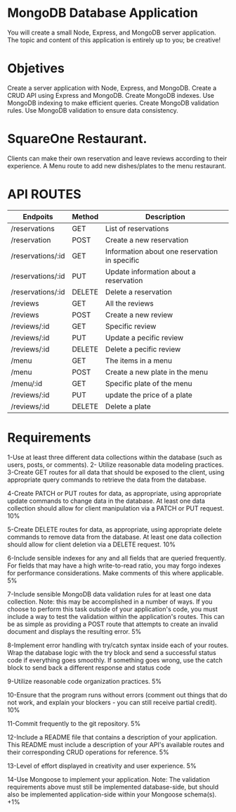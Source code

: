 
<h1> MongoDB Database Application </h1>

You will create a small Node, Express, and MongoDB server application. The topic and content of this application is entirely up to you; be creative!

<h1> Objetives </h1>

Create a server application with Node, Express, and MongoDB.
Create a CRUD API using Express and MongoDB.
Create MongoDB indexes.
Use MongoDB indexing to make efficient queries.
Create MongoDB validation rules.
Use MongoDB validation to ensure data consistency.

# SquareOne Restaurant.

Clients can make their own reservation and leave reviews according to their experience. 
A Menu route to add new dishes/plates to the menu restaurant. 

<h1> API ROUTES </h1>

| Endpoits      | Method        |Description    | 
| ------------- | ------------- | ------------- |
| /reservations | GET           | List of reservations  | 
| /reservation | POST | Create a new reservation |
| /reservations/:id  | GET      | Information about one reservation in specific | 
| /reservations/:id  | PUT    |Update information about a reservation | 
| /reservations/:id  | DELETE    |Delete a reservation| 
| /reviews     | GET            | All the reviews|
| /reviews     | POST           | Create a new review|
| /reviews/:id | GET            | Specific review|
| /reviews/:id | PUT           | Update a pecific review|
| /reviews/:id | DELETE         | Delete a pecific review|
| /menu  | GET            |The items in a menu|
| /menu    | POST           | Create a new plate in the menu|
| /menu/:id | GET            | Specific plate of the menu|
| /reviews/:id | PUT           | update the price of a plate|
| /reviews/:id | DELETE         | Delete a plate|


<h1>Requirements</h1>

1-Use at least three different data collections within the database (such as users, posts, or comments).
2- Utilize reasonable data modeling practices.
3-Create GET routes for all data that should be exposed to the client, using appropriate query commands to retrieve the data from the database.

4-Create PATCH or PUT routes for data, as appropriate, using appropriate update commands to change data in the database. At least one data collection should allow for client manipulation via a PATCH or PUT request. 10%

5-Create DELETE routes for data, as appropriate, using appropriate delete commands to remove data from the database. At least one data collection should allow for client deletion via a DELETE request. 10%

6-Include sensible indexes for any and all fields that are queried frequently. For fields that may have a high write-to-read ratio, you may forgo indexes for performance considerations. Make comments of this where applicable. 5%

7-Include sensible MongoDB data validation rules for at least one data collection. Note: this may be accomplished in a number of ways. If you choose to perform this task outside of your application's code, you must include a way to test the validation within the application's routes. This can be as simple as providing a POST route that attempts to create an invalid document and displays the resulting error. 5%

8-Implement error handling with try/catch syntax inside each of your routes. Wrap the database logic with the try block and send a successful status code if everything goes smoothly. If something goes wrong, use the catch block to send back a different response and status code

9-Utilize reasonable code organization practices. 5%

10-Ensure that the program runs without errors (comment out things that do not work, and explain your blockers - you can still receive partial credit). 10%

11-Commit frequently to the git repository. 5%

12-Include a README file that contains a description of your application. This README must include a description of your API's available routes and their corresponding CRUD operations for reference. 5%

13-Level of effort displayed in creativity and user experience. 5%

14-Use Mongoose to implement your application. Note: The validation requirements above must still be implemented database-side, but should also be implemented application-side within your Mongoose schema(s). +1%
